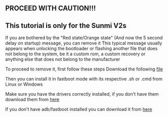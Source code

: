 ## PROCEED WITH CAUTION!!!
## This tutorial is only for the Sunmi V2s

If you are bothered by the "Red state/Orange state" (And now the 5 second delay on startup) message, you can remove it
This typical message usually appears when unlocking the bootloader or flashing another file
that does not belong to the system, be it a custom rom, a custom recovery
or anything else that does not belong to the manufacturer

To proceed to remove it, first follow these steps
Download the following [file](https://www.mediafire.com/file/t89lb4i6jxum781/lk_mod.zip/file)

Then you can install it in fastboot mode with its respective
.sh or .cmd from Linux or Windows

Make sure you have the drivers correctly installed, if you don't have them download them from [here](https://www.mediafire.com/file/qw6z0egl0t6p44f/usb_driver_r13-windows.zip/file)

If you don't have adb/fastboot installed you can download it from [here](https://www.mediafire.com/file/32wavp9qu5cv7dj/platform-tools-latest-windows.zip/file)
